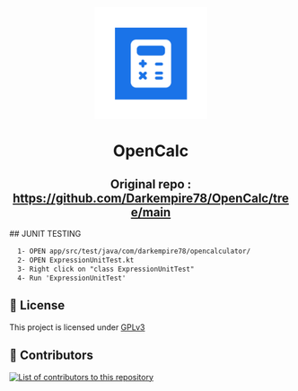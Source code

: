 <div align="center">

<img width="200" src="app/src/main/res/mipmap-xxxhdpi/ic_launcher_foreground.png" alt="OpenCalc" align="center">

# OpenCalc

## Original repo : https://github.com/Darkempire78/OpenCalc/tree/main

<div align="left">
##  JUNIT TESTING

      1- OPEN app/src/test/java/com/darkempire78/opencalculator/
      2- OPEN ExpressionUnitTest.kt
      3- Right click on "class ExpressionUnitTest"
      4- Run 'ExpressionUnitTest'


## 📜 License

This project is licensed under [GPLv3](/LICENSE)

## 🫶 Contributors

<a href="https://github.com/Darkempire78/OpenCalc/graphs/contributors">
  <img alt="List of contributors to this repository" src="https://contrib.rocks/image?repo=Darkempire78/OpenCalc" />
</a>
